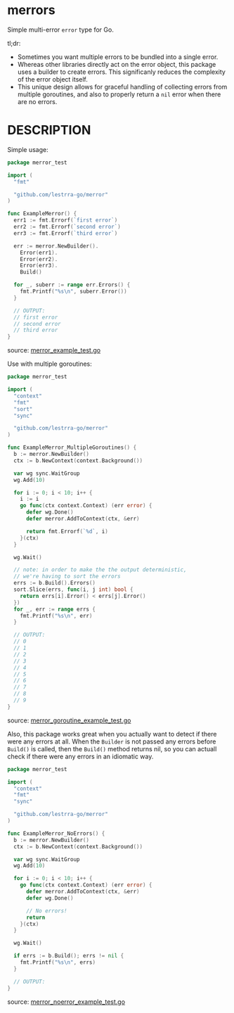 merrors
=======

Simple multi-error `error` type for Go.

tl;dr:

* Sometimes you want multiple errors to be bundled into a single error.
* Whereas other libraries directly act on the error object, this package uses a builder to create errors. This significanly reduces the complexity of the error object itself.
* This unique design allows for graceful handling of collecting errors from multiple goroutines, and also to properly return a `nil` error when there are no errors.

# DESCRIPTION

Simple usage:

<!-- INCLUDE(merror_example_test.go) -->
```go
package merror_test

import (
  "fmt"

  "github.com/lestrra-go/merror"
)

func ExampleMerror() {
  err1 := fmt.Errorf(`first error`)
  err2 := fmt.Errorf(`second error`)
  err3 := fmt.Errorf(`third error`)

  err := merror.NewBuilder().
    Error(err1).
    Error(err2).
    Error(err3).
    Build()

  for _, suberr := range err.Errors() {
    fmt.Printf("%s\n", suberr.Error())
  }

  // OUTPUT:
  // first error
  // second error
  // third error
}
```
source: [merror_example_test.go](https://github.com/lestrrat-go/merror/blob/main/merror_example_test.go)
<!-- END INCLUDE -->

Use with multiple goroutines:

<!-- INCLUDE(merror_goroutine_example_test.go) -->
```go
package merror_test

import (
  "context"
  "fmt"
  "sort"
  "sync"

  "github.com/lestrra-go/merror"
)

func ExampleMerror_MultipleGoroutines() {
  b := merror.NewBuilder()
  ctx := b.NewContext(context.Background())

  var wg sync.WaitGroup
  wg.Add(10)

  for i := 0; i < 10; i++ {
    i := i
    go func(ctx context.Context) (err error) {
      defer wg.Done()
      defer merror.AddToContext(ctx, &err)

      return fmt.Errorf(`%d`, i)
    }(ctx)
  }

  wg.Wait()

  // note: in order to make the the output deterministic,
  // we're having to sort the errors
  errs := b.Build().Errors()
  sort.Slice(errs, func(i, j int) bool {
    return errs[i].Error() < errs[j].Error()
  })
  for _, err := range errs {
    fmt.Printf("%s\n", err)
  }

  // OUTPUT:
  // 0
  // 1
  // 2
  // 3
  // 4
  // 5
  // 6
  // 7
  // 8
  // 9
}
```
source: [merror_goroutine_example_test.go](https://github.com/lestrrat-go/merror/blob/main/merror_goroutine_example_test.go)
<!-- END INCLUDE -->

Also, this package works great when you actually want to detect if there were any errors at all. When the `Builder` is not passed any errors before `Build()` is called, then the `Build()` method returns nil, so you can actuall check if there were any errors in an idiomatic way.

<!-- INCLUDE(merror_noerror_example_test.go) -->
```go
package merror_test

import (
  "context"
  "fmt"
  "sync"

  "github.com/lestrra-go/merror"
)

func ExampleMerror_NoErrors() {
  b := merror.NewBuilder()
  ctx := b.NewContext(context.Background())

  var wg sync.WaitGroup
  wg.Add(10)

  for i := 0; i < 10; i++ {
    go func(ctx context.Context) (err error) {
      defer merror.AddToContext(ctx, &err)
      defer wg.Done()

      // No errors!
      return
    }(ctx)
  }

  wg.Wait()

  if errs := b.Build(); errs != nil {
    fmt.Printf("%s\n", errs)
  }

  // OUTPUT:
}
```
source: [merror_noerror_example_test.go](https://github.com/lestrrat-go/merror/blob/main/merror_noerror_example_test.go)
<!-- END INCLUDE -->

